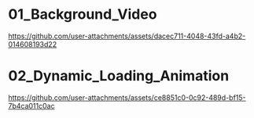 
# 01_Background_Video
https://github.com/user-attachments/assets/dacec711-4048-43fd-a4b2-014608193d22


# 02_Dynamic_Loading_Animation
https://github.com/user-attachments/assets/ce8851c0-0c92-489d-bf15-7b4ca011c0ac

